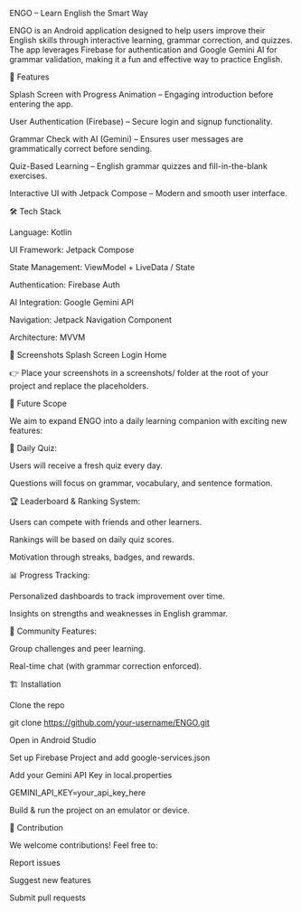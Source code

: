 ENGO – Learn English the Smart Way

ENGO is an Android application designed to help users improve their English skills through interactive learning, grammar correction, and quizzes. The app leverages Firebase for authentication and Google Gemini AI for grammar validation, making it a fun and effective way to practice English.

🚀 Features

Splash Screen with Progress Animation – Engaging introduction before entering the app.

User Authentication (Firebase) – Secure login and signup functionality.

Grammar Check with AI (Gemini) – Ensures user messages are grammatically correct before sending.

Quiz-Based Learning – English grammar quizzes and fill-in-the-blank exercises.

Interactive UI with Jetpack Compose – Modern and smooth user interface.

🛠️ Tech Stack

Language: Kotlin

UI Framework: Jetpack Compose

State Management: ViewModel + LiveData / State

Authentication: Firebase Auth

AI Integration: Google Gemini API

Navigation: Jetpack Navigation Component

Architecture: MVVM

📱 Screenshots
Splash Screen	Login	Home






👉 Place your screenshots in a screenshots/ folder at the root of your project and replace the placeholders.

🔮 Future Scope

We aim to expand ENGO into a daily learning companion with exciting new features:

📅 Daily Quiz:

Users will receive a fresh quiz every day.

Questions will focus on grammar, vocabulary, and sentence formation.

🏆 Leaderboard & Ranking System:

Users can compete with friends and other learners.

Rankings will be based on daily quiz scores.

Motivation through streaks, badges, and rewards.

📊 Progress Tracking:

Personalized dashboards to track improvement over time.

Insights on strengths and weaknesses in English grammar.

🤝 Community Features:

Group challenges and peer learning.

Real-time chat (with grammar correction enforced).

🏗️ Installation

Clone the repo

git clone https://github.com/your-username/ENGO.git


Open in Android Studio

Set up Firebase Project and add google-services.json

Add your Gemini API Key in local.properties

GEMINI_API_KEY=your_api_key_here


Build & run the project on an emulator or device.

🤝 Contribution

We welcome contributions! Feel free to:

Report issues

Suggest new features

Submit pull requests